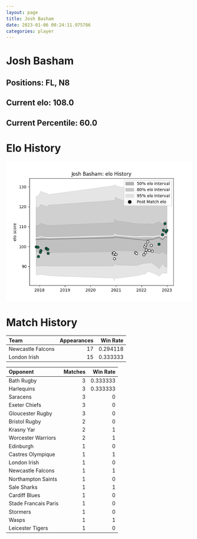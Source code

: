 ```yaml
---  
layout: page  
title: Josh Basham  
date: 2023-01-06 00:24:11.975786  
categories: player  
---
```

# Josh Basham

## Positions: FL, N8

## Current elo: 108.0

## Current Percentile: 60.0

# Elo History


![elo history](history_JoshBasham.png)
# Match History


| Team              |   Appearances |   Win Rate |
|:------------------|--------------:|-----------:|
| Newcastle Falcons |            17 |   0.294118 |
| London Irish      |            15 |   0.333333 |

| Opponent             |   Matches |   Win Rate |
|:---------------------|----------:|-----------:|
| Bath Rugby           |         3 |   0.333333 |
| Harlequins           |         3 |   0.333333 |
| Saracens             |         3 |   0        |
| Exeter Chiefs        |         3 |   0        |
| Gloucester Rugby     |         3 |   0        |
| Bristol Rugby        |         2 |   0        |
| Krasny Yar           |         2 |   1        |
| Worcester Warriors   |         2 |   1        |
| Edinburgh            |         1 |   0        |
| Castres Olympique    |         1 |   1        |
| London Irish         |         1 |   0        |
| Newcastle Falcons    |         1 |   1        |
| Northampton Saints   |         1 |   0        |
| Sale Sharks          |         1 |   1        |
| Cardiff Blues        |         1 |   0        |
| Stade Francais Paris |         1 |   0        |
| Stormers             |         1 |   0        |
| Wasps                |         1 |   1        |
| Leicester Tigers     |         1 |   0        |